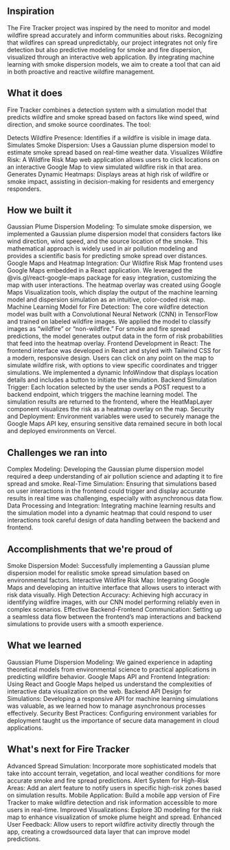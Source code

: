 ## Inspiration
The Fire Tracker project was inspired by the need to monitor and model wildfire spread accurately and inform communities about risks. Recognizing that wildfires can spread unpredictably, our project integrates not only fire detection but also predictive modeling for smoke and fire dispersion, visualized through an interactive web application. By integrating machine learning with smoke dispersion models, we aim to create a tool that can aid in both proactive and reactive wildfire management.

## What it does
Fire Tracker combines a detection system with a simulation model that predicts wildfire and smoke spread based on factors like wind speed, wind direction, and smoke source coordinates. The tool:

Detects Wildfire Presence: Identifies if a wildfire is visible in image data.
Simulates Smoke Dispersion: Uses a Gaussian plume dispersion model to estimate smoke spread based on real-time weather data.
Visualizes Wildfire Risk: A Wildfire Risk Map web application allows users to click locations on an interactive Google Map to view simulated wildfire risk in that area.
Generates Dynamic Heatmaps: Displays areas at high risk of wildfire or smoke impact, assisting in decision-making for residents and emergency responders.
## How we built it
Gaussian Plume Dispersion Modeling:
To simulate smoke dispersion, we implemented a Gaussian plume dispersion model that considers factors like wind direction, wind speed, and the source location of the smoke. This mathematical approach is widely used in air pollution modeling and provides a scientific basis for predicting smoke spread over distances.
Google Maps and Heatmap Integration:
Our Wildfire Risk Map frontend uses Google Maps embedded in a React application. We leveraged the @vis.gl/react-google-maps package for easy integration, customizing the map with user interactions.
The heatmap overlay was created using Google Maps Visualization tools, which display the output of the machine learning model and dispersion simulation as an intuitive, color-coded risk map.
Machine Learning Model for Fire Detection:
The core wildfire detection model was built with a Convolutional Neural Network (CNN) in TensorFlow and trained on labeled wildfire images. We applied the model to classify images as “wildfire” or “non-wildfire.”
For smoke and fire spread predictions, the model generates output data in the form of risk probabilities that feed into the heatmap overlay.
Frontend Development in React:
The frontend interface was developed in React and styled with Tailwind CSS for a modern, responsive design.
Users can click on any point on the map to simulate wildfire risk, with options to view specific coordinates and trigger simulations.
We implemented a dynamic InfoWindow that displays location details and includes a button to initiate the simulation.
Backend Simulation Trigger:
Each location selected by the user sends a POST request to a backend endpoint, which triggers the machine learning model.
The simulation results are returned to the frontend, where the HeatMapLayer component visualizes the risk as a heatmap overlay on the map.
Security and Deployment:
Environment variables were used to securely manage the Google Maps API key, ensuring sensitive data remained secure in both local and deployed environments on Vercel.
## Challenges we ran into
Complex Modeling: Developing the Gaussian plume dispersion model required a deep understanding of air pollution science and adapting it to fire spread and smoke.
Real-Time Simulation: Ensuring that simulations based on user interactions in the frontend could trigger and display accurate results in real time was challenging, especially with asynchronous data flow.
Data Processing and Integration: Integrating machine learning results and the simulation model into a dynamic heatmap that could respond to user interactions took careful design of data handling between the backend and frontend.
## Accomplishments that we're proud of
Smoke Dispersion Model: Successfully implementing a Gaussian plume dispersion model for realistic smoke spread simulation based on environmental factors.
Interactive Wildfire Risk Map: Integrating Google Maps and developing an intuitive interface that allows users to interact with risk data visually.
High Detection Accuracy: Achieving high accuracy in identifying wildfire images, with our CNN model performing reliably even in complex scenarios.
Effective Backend-Frontend Communication: Setting up a seamless data flow between the frontend’s map interactions and backend simulations to provide users with a smooth experience.
## What we learned
Gaussian Plume Dispersion Modeling: We gained experience in adapting theoretical models from environmental science to practical applications in predicting wildfire behavior.
Google Maps API and Frontend Integration: Using React and Google Maps helped us understand the complexities of interactive data visualization on the web.
Backend API Design for Simulations: Developing a responsive API for machine learning simulations was valuable, as we learned how to manage asynchronous processes effectively.
Security Best Practices: Configuring environment variables for deployment taught us the importance of secure data management in cloud applications.
## What's next for Fire Tracker
Advanced Spread Simulation: Incorporate more sophisticated models that take into account terrain, vegetation, and local weather conditions for more accurate smoke and fire spread predictions.
Alert System for High-Risk Areas: Add an alert feature to notify users in specific high-risk zones based on simulation results.
Mobile Application: Build a mobile app version of Fire Tracker to make wildfire detection and risk information accessible to more users in real-time.
Improved Visualizations: Explore 3D modeling for the risk map to enhance visualization of smoke plume height and spread.
Enhanced User Feedback: Allow users to report wildfire activity directly through the app, creating a crowdsourced data layer that can improve model predictions.

